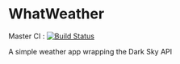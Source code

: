 # WhatWeather

Master CI : [![Build Status](https://travis-ci.org/gotama/WhatWeather.svg?branch=master)](https://travis-ci.org/gotama/WhatWeather)


A simple weather app wrapping the Dark Sky API
